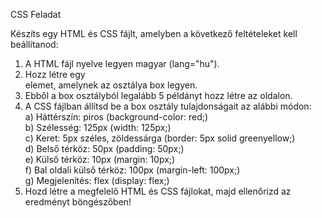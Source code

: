 CSS Feladat

Készíts egy HTML és CSS fájlt, amelyben a következő feltételeket kell beállítanod:

1. A HTML fájl nyelve legyen magyar (lang="hu").<br>
2. Hozz létre egy <div> elemet, amelynek az osztálya box legyen.<br>
3. Ebből a box osztályból legalább 5 példányt hozz létre az oldalon.<br>
4. A CSS fájlban állítsd be a box osztály tulajdonságait az alábbi módon:<br>
a) Háttérszín: piros (background-color: red;)<br>
b) Szélesség: 125px (width: 125px;)<br>
c) Keret: 5px széles, zöldessárga (border: 5px solid greenyellow;)<br>
d) Belső térköz: 50px (padding: 50px;)<br>
e) Külső térköz: 10px (margin: 10px;)<br>
f) Bal oldali külső térköz: 100px (margin-left: 100px;)<br>
g) Megjelenítés: flex (display: flex;)<br>
5. Hozd létre a megfelelő HTML és CSS fájlokat, majd ellenőrizd az eredményt böngészőben!

